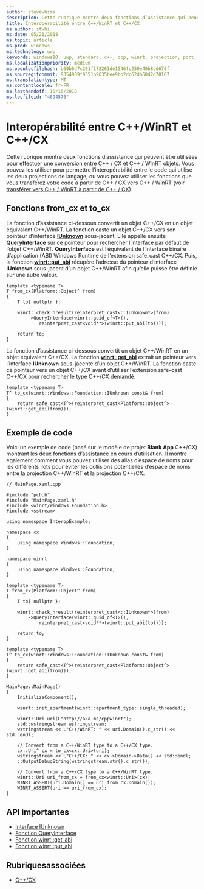 ```yaml
---
author: stevewhims
description: Cette rubrique montre deux fonctions d’assistance qui peuvent être utilisées pour effectuer des conversions entre des objets C++/CX et C++/WinRT.
title: Interopérabilité entre C++/WinRT et C++/CX
ms.author: stwhi
ms.date: 05/21/2018
ms.topic: article
ms.prod: windows
ms.technology: uwp
keywords: windows10, uwp, standard, c++, cpp, winrt, projection, port, migrer, interopérabilité, C++/CX
ms.localizationpriority: medium
ms.openlocfilehash: b60b0d7c201f172261de1546fc250e40b8cd670f
ms.sourcegitcommit: 9354909f9351b9635bee9bb2dc62db60d2d70107
ms.translationtype: MT
ms.contentlocale: fr-FR
ms.lasthandoff: 10/16/2018
ms.locfileid: "4694576"
---
```

# <a name="interop-between-cwinrt-and-ccx"></a>Interopérabilité entre C++/WinRT et C++/CX
Cette rubrique montre deux fonctions d’assistance qui peuvent être utilisées pour effectuer une conversion entre [C++ / CX](/cpp/cppcx/visual-c-language-reference-c-cx?branch=live) et [C++ / WinRT](/windows/uwp/cpp-and-winrt-apis/intro-to-using-cpp-with-winrt) objets. Vous pouvez les utiliser pour permettre l’interopérabilité entre le code qui utilise les deux projections de langage, ou vous pouvez utiliser les fonctions que vous transférez votre code à partir de C++ / CX vers C++ / WinRT (voir [transférer vers C++ / WinRT à partir de C++ / CX](move-to-winrt-from-cx.md)).

## <a name="fromcx-and-tocx-functions"></a>Fonctions from_cx et to_cx
La fonction d’assistance ci-dessous convertit un objet C++/CX en un objet équivalent C++/WinRT. La fonction caste un objet C++/CX vers son pointeur d’interface [**IUnknown**](https://msdn.microsoft.com/library/windows/desktop/ms680509) sous-jacent. Elle appelle ensuite [**QueryInterface**](https://msdn.microsoft.com/library/windows/desktop/ms682521) sur ce pointeur pour rechercher l’interface par défaut de l’objet C++/WinRT. **QueryInterface** est l’équivalent de l’interface binaire d’application (ABI) Windows Runtime de l’extension safe_cast C++/CX. Puis, la fonction [**winrt::put_abi**](/uwp/cpp-ref-for-winrt/put-abi) récupère l’adresse du pointeur d’interface **IUnknown** sous-jacent d’un objet C++/WinRT afin qu’elle puisse être définie sur une autre valeur.

```cppwinrt
template <typename T>
T from_cx(Platform::Object^ from)
{
    T to{ nullptr };

    winrt::check_hresult(reinterpret_cast<::IUnknown*>(from)
        ->QueryInterface(winrt::guid_of<T>(),
            reinterpret_cast<void**>(winrt::put_abi(to))));

    return to;
}
```

La fonction d’assistance ci-dessous convertit un objet C++/WinRT en un objet équivalent C++/CX. La fonction [**winrt::get_abi**](/uwp/cpp-ref-for-winrt/get-abi) extrait un pointeur vers l’interface **IUnknown** sous-jacente d’un objet C++/WinRT. La fonction caste ce pointeur vers un objet C++/CX avant d’utiliser l’extension safe-cast C++/CX pour rechercher le type C++/CX demandé.

```cppwinrt
template <typename T>
T^ to_cx(winrt::Windows::Foundation::IUnknown const& from)
{
    return safe_cast<T^>(reinterpret_cast<Platform::Object^>(winrt::get_abi(from)));
}
```

## <a name="code-example"></a>Exemple de code
Voici un exemple de code (basé sur le modèle de projet **Blank App** C++/CX) montrant les deux fonctions d’assistance en cours d’utilisation. Il montre également comment vous pouvez utiliser des alias d’espace de noms pour les différents îlots pour éviter les collisions potentielles d’espace de noms entre la projection C++/WinRT et la projection C++/CX.

```cppwinrt
// MainPage.xaml.cpp

#include "pch.h"
#include "MainPage.xaml.h"
#include <winrt/Windows.Foundation.h>
#include <sstream>

using namespace InteropExample;

namespace cx
{
    using namespace Windows::Foundation;
}

namespace winrt
{
    using namespace Windows::Foundation;
}

template <typename T>
T from_cx(Platform::Object^ from)
{
    T to{ nullptr };

    winrt::check_hresult(reinterpret_cast<::IUnknown*>(from)
        ->QueryInterface(winrt::guid_of<T>(),
            reinterpret_cast<void**>(winrt::put_abi(to))));

    return to;
}

template <typename T>
T^ to_cx(winrt::Windows::Foundation::IUnknown const& from)
{
    return safe_cast<T^>(reinterpret_cast<Platform::Object^>(winrt::get_abi(from)));
}

MainPage::MainPage()
{
    InitializeComponent();

    winrt::init_apartment(winrt::apartment_type::single_threaded);

    winrt::Uri uri(L"http://aka.ms/cppwinrt");
    std::wstringstream wstringstream;
    wstringstream << L"C++/WinRT: " << uri.Domain().c_str() << std::endl;

    // Convert from a C++/WinRT type to a C++/CX type.
    cx::Uri^ cx = to_cx<cx::Uri>(uri);
    wstringstream << L"C++/CX: " << cx->Domain->Data() << std::endl;
    ::OutputDebugString(wstringstream.str().c_str());

    // Convert from a C++/CX type to a C++/WinRT type.
    winrt::Uri uri_from_cx = from_cx<winrt::Uri>(cx);
    WINRT_ASSERT(uri.Domain() == uri_from_cx.Domain());
    WINRT_ASSERT(uri == uri_from_cx);
}
```

## <a name="important-apis"></a>API importantes
* [Interface IUnknown](https://msdn.microsoft.com/library/windows/desktop/ms680509)
* [Fonction QueryInterface](https://msdn.microsoft.com/library/windows/desktop/ms682521)
* [Fonction winrt::get_abi](/uwp/cpp-ref-for-winrt/get-abi)
* [Fonction winrt::put_abi](/uwp/cpp-ref-for-winrt/put-abi)

## <a name="related-topics"></a>Rubriquesassociées
* [C++/CX](/cpp/cppcx/visual-c-language-reference-c-cx)

